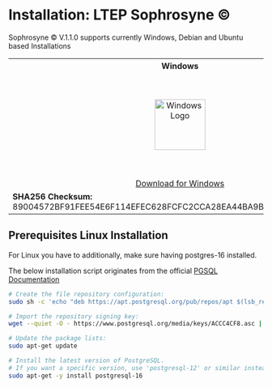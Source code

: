 # Installation: LTEP Sophrosyne ©

Sophrosyne © V.1.1.0 supports currently Windows, Debian and Ubuntu based Installations

<table>
  <tr>
    <th>Windows</th>
    <th>Debian/Ubuntu</th>
  </tr>
  <tr>
    <td style="text-align: center;"><img src="/ltep-sophrosyne/v.1.1.0/_media/WINDOWS_LOGO.png" alt="Windows Logo" style="width:100px"></td>
    <td style="text-align: center;"><img src="/ltep-sophrosyne/v.1.1.0/_media/DEBIAN_UBUNTU_LOGO.png" alt="Linux Logo" style="width:200px"></td>
  </tr>
  <tr>
    <td style="text-align: center;"><a href="https://api.onedrive.com/v1.0/shares/u!aHR0cHM6Ly8xZHJ2Lm1zL3UvcyFBaUx4dFpNV2M3NTJ2WjFJbjNhbE9hemxzT2NSUkE_ZT1pbWZVcks/root/content">Download for Windows</a></td>
    <td style="text-align: center;"><a href="https://api.onedrive.com/v1.0/shares/u!aHR0cHM6Ly8xZHJ2Lm1zL3UvcyFBaUx4dFpNV2M3NTJ2WjFIZWZkM3lRMVhDOVpyNXc_ZT01ZlNpODQ/root/content">Download for Debian/Ubuntu</a></td>
    </tr>
    <tr>
    <td>
      <strong>SHA256 Checksum:</strong> 89004572BF91FEE54E6F114EFEC628FCFC2CCA28EA44BA9BD3E28E2DB759E84E
    </td>
    <td>
      <strong>SHA256 Checksum:</strong> 068FFD1A04E0A17FB2568D3E17C092300E75C9F5BA7CA7D40B1B5C3DEDAEFFB4
    </td>
  </tr>
</table>

## Prerequisites Linux Installation

For Linux you have to additionally, make sure having postgres-16 installed.

The below installation script originates from the official [PGSQL Documentation](https://www.postgresql.org/download/linux/debian/)

```bash
# Create the file repository configuration:
sudo sh -c 'echo "deb https://apt.postgresql.org/pub/repos/apt $(lsb_release -cs)-pgdg main" > /etc/apt/sources.list.d/pgdg.list'

# Import the repository signing key:
wget --quiet -O - https://www.postgresql.org/media/keys/ACCC4CF8.asc | sudo apt-key add -

# Update the package lists:
sudo apt-get update

# Install the latest version of PostgreSQL.
# If you want a specific version, use 'postgresql-12' or similar instead of 'postgresql':
sudo apt-get -y install postgresql-16
```
